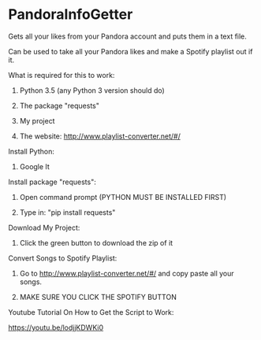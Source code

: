 # PandoraInfoGetter
Gets all your likes from your Pandora account and puts them in a text file. 

Can be used to take all your Pandora likes and make a Spotify playlist out if it.


What is required for this to work: 

1. Python 3.5 (any Python 3 version should do)

2. The package "requests"

3. My project

4. The website: http://www.playlist-converter.net/#/

Install Python:

1. Google It


Install package "requests":

1. Open command prompt (PYTHON MUST BE INSTALLED FIRST)

2. Type in: "pip install requests"

Download My Project:

1. Click the green button to download the zip of it

Convert Songs to Spotify Playlist:

1. Go to http://www.playlist-converter.net/#/ and copy paste all your songs.

2. MAKE SURE YOU CLICK THE SPOTIFY BUTTON

Youtube Tutorial On How to Get the Script to Work:

https://youtu.be/lodjjKDWKi0
